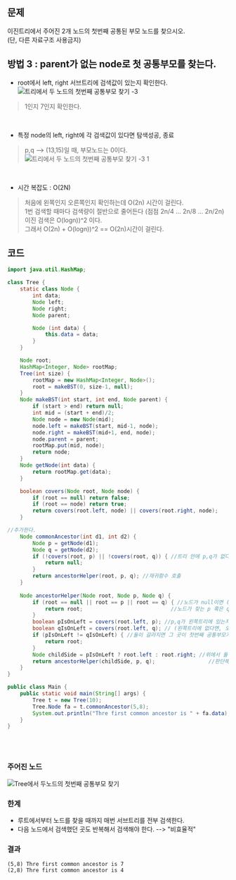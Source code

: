 ## 문제
이진트리에서 주어진 2개 노드의 첫번째 공통된 부모 노드를 찾으시오. <br> (단, 다른 자료구조 사용금지)

## 방법 3 : parent가 없는 node로 첫 공통부모를 찾는다.
+ root에서 left, right 서브트리에 검색값이 있는지 확인한다. <br>
![트리에서 두 노드의 첫번째 공통부모 찾기 -3](https://user-images.githubusercontent.com/57389368/192216280-44445aaf-a04c-4c56-b6c0-e0ba70449a52.JPG) <br>
> 1인지 7인지 확인한다.

<br>

+ 특정 node의 left, right에 각 검색값이 있다면 탐색성공, 종료 <br>
> p,q --> (13,15)일 때, 부모노드는 0이다. <br>
![트리에서 두 노드의 첫번째 공통부모 찾기 -3 1](https://user-images.githubusercontent.com/57389368/192217506-481ee952-b1fa-43ea-a04b-551ef844c2d3.JPG) 

<br>

+ 시간 복잡도 : O(2N) 
> 처음에 왼쪽인지 오른쪽인지 확인하는데 O(2n) 시간이 걸린다. <br>
> 1번 검색할 때마다 검색량이 절반으로 줄어든다 (점점 2n/4 ... 2n/8 ... 2n/2n) <br>
> 이진 검색은 O(logn))^2 이다. <br>
> 그래서 O(2n) + O(logn))^2 == O(2n)시간이 걸린다. 

## 코드
```java
import java.util.HashMap;

class Tree {
    static class Node {
        int data;
        Node left;
        Node right;
        Node parent;

        Node (int data) {
            this.data = data;
        }
    }

    Node root;
    HashMap<Integer, Node> rootMap;
    Tree(int size) {
        rootMap = new HashMap<Integer, Node>();
        root = makeBST(0, size-1, null);
    }
    Node makeBST(int start, int end, Node parent) {
        if (start > end) return null;
        int mid = (start + end)/2;
        Node node = new Node(mid);
        node.left = makeBST(start, mid-1, node);
        node.right = makeBST(mid+1, end, node);
        node.parent = parent;
        rootMap.put(mid, node);
        return node;
    }
    Node getNode(int data) {
        return rootMap.get(data);
    }

    boolean covers(Node root, Node node) {
        if (root == null) return false;
        if (root == node) return true;
        return covers(root.left, node) || covers(root.right, node);
    }

//추가한다.
    Node commonAncestor(int d1, int d2) { 
        Node p = getNode(d1);
        Node q = getNode(d2);
        if (!covers(root, p) || !covers(root, q)) { //트리 안에 p,q가 없다면 바로 null을 반환한다.
            return null;
        }
        return ancestorHelper(root, p, q); //재귀함수 호출
    }
    
    Node ancestorHelper(Node root, Node p, Node q) {
        if (root == null || root == p || root == q) { //노드가 null이면 (바닥까지 내려왔다는 의미로) null을 반환한다.
            return root;                            //노드가 찾는 p 혹은 q에 도달했으면 해당 노드를 반환한다.
        }
        boolean pIsOnLeft = covers(root.left, p); //p,q가 왼쪽트리에 있는지 확인한다.
        boolean qIsOnLeft = covers(root.left, q); // (왼쪽트리에 없다면, 오른쪽에 있는 것이니, 다시 오른쪽 트리를 확인 안해도 된다.)
        if (pIsOnLeft != qIsOnLeft) { //둘이 갈라지면 그 곳이 첫번째 공통부모가 된다.
            return root;
        }
        Node childSide = pIsOnLeft ? root.left : root.right; //위에서 둘이 같지 않았다면, 두 노드가 왼쪽에 있었는지, 오른쪽에 있었는지
        return ancestorHelper(childSide, p, q);                 //판단해서 해당 방향으로 내려가서 다시 검사한다.
    }
}

public class Main {
    public static void main(String[] args) {
        Tree t = new Tree(10);
        Tree.Node fa = t.commonAncestor(5,8);
        System.out.println("Thre first common ancestor is " + fa.data);
    }
}
```

<br> <br>

### 주어진 노드
![Tree에서 두노드의 첫번째 공통부모 찾기](https://user-images.githubusercontent.com/57389368/192706313-90e45edd-3611-49dd-940f-6942ab424dc0.JPG) <br>

### 한계
+ 루트에서부터 노드를 찾을 때까지 매번 서브트리를 전부 검색한다.
+ 다음 노드에서 검색했던 곳도 반복해서 검색해야 한다. --> "비효율적" 

### 결과
```
(5,8) Thre first common ancestor is 7
(2,8) Thre first common ancestor is 4
```
